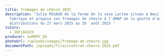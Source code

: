 ```yaml
---
title: fromages de chèvre 2025
description: "Julie MIGAUD de la ferme de la voie Lactée située à Neuillé
  fabrique et propose ses fromages de chèvre à l'AMAP de la goutte d'eau pour 12
  distributions du 27 mars 2025 au 28  août 2025 "
tutors:
  - I8FjAGICh
producer: oahMVY_bh
photoUrl: /uploads/images/fromage-de-chevre.jpg
documentPath: /uploads/files/contrat-chevre-2025.pdf
---
```

